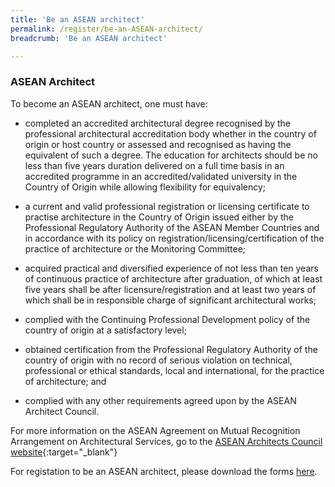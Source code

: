 ```yaml
---
title: 'Be an ASEAN architect'
permalink: /register/be-an-ASEAN-architect/
breadcrumb: 'Be an ASEAN architect'

---
```



### **ASEAN Architect**

To become an ASEAN architect, one must have:

* completed an accredited architectural degree recognised by the professional architectural accreditation body whether in the country of origin or host country or assessed and recognised as having the equivalent of such a degree. The education for architects should be no less than five years duration delivered on a full time basis in an accredited programme in an accredited/validated university in the Country of Origin while allowing flexibility for equivalency;

* a current and valid professional registration or licensing certificate to practise architecture in the Country of Origin issued either by the Professional Regulatory Authority of the ASEAN Member Countries and in accordance with its policy on registration/licensing/certification of the practice of architecture or the Monitoring Committee;

* acquired practical and diversified experience of not less than ten years of continuous practice of architecture after graduation, of which at least five years shall be after licensure/registration and at least two years of which shall be in responsible charge of significant architectural works; 

* complied with the Continuing Professional Development policy of the country of origin at a satisfactory level; 

* obtained certification from the Professional Regulatory Authority of the country of origin with no record of serious violation on technical, professional or ethical standards, local and international, for the practice of architecture; and 

* complied with any other requirements agreed upon by the ASEAN Architect Council.

For more information on the ASEAN Agreement on Mutual Recognition Arrangement on Architectural Services, go to the [ASEAN Architects Council website](http://aseanarchitectcouncil.net/){:target="_blank"}

For registation to be an ASEAN architect, please download the forms [here](/register/application-forms).

